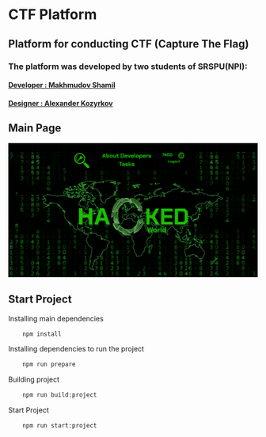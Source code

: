 # CTF Platform

## Platform for conducting CTF (Capture The Flag)

### The platform was developed by two students of SRSPU(NPI):
####     [Developer : Makhmudov Shamil]( https://www.linkedin.com/in/shamil-makhmudov-86a9831a9/ )
####     [Designer : Alexander Kozyrkov](https://vk.com/kozyrkov_alll) 






## Main Page 
![Main Page](./images/main_page.png)




## Start Project

Installing main dependencies
```bash 
    npm install
```

Installing dependencies to run the project
```bash
    npm run prepare
```

Building project
```bash
    npm run build:project
```

Start Project
```bash
    npm run start:project
```


